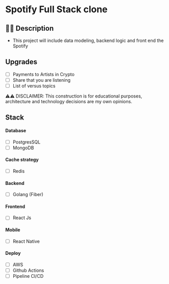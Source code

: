 # Spotify Full Stack clone

## ✍🏻 Description
  - This project will include data modeling, backend logic and front end the Spotify

## Upgrades
  - [ ] Payments to Artists in Crypto 
  - [ ] Share that you are listening
  - [ ] List of versus topics
  
⚠️⚠️ DISCLAIMER: This construction is for educational purposes, architecture and technology decisions are my own opinions.

## Stack 
#### Database
  - [ ] PostgresSQL 
  - [ ] MongoDB  
#### Cache strategy
  - [ ] Redis  
#### Backend 
  - [ ] Golang (Fiber) 
#### Frontend 
  - [ ] React Js 
#### Mobile 
  - [ ] React Native
#### Deploy 
  - [ ] AWS
  - [ ] Github Actions 
  - [ ] Pipeline CI/CD
